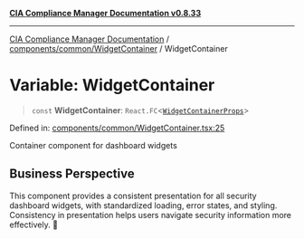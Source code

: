 [**CIA Compliance Manager Documentation v0.8.33**](../../../../README.md)

***

[CIA Compliance Manager Documentation](../../../../modules.md) / [components/common/WidgetContainer](../README.md) / WidgetContainer

# Variable: WidgetContainer

> `const` **WidgetContainer**: `React.FC`\<[`WidgetContainerProps`](../interfaces/WidgetContainerProps.md)\>

Defined in: [components/common/WidgetContainer.tsx:25](https://github.com/Hack23/cia-compliance-manager/blob/1f4f2c51bc48d917eff1eb43881cee05d381f406/src/components/common/WidgetContainer.tsx#L25)

Container component for dashboard widgets

## Business Perspective

This component provides a consistent presentation for all security dashboard
widgets, with standardized loading, error states, and styling. Consistency
in presentation helps users navigate security information more effectively. 🎨
